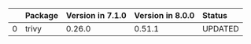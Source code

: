 <!-- markdown-link-check-disable -->

|    | Package   | Version in 7.1.0   | Version in 8.0.0   | Status   |
|---:|:----------|:-------------------|:-------------------|:---------|
|  0 | trivy     | 0.26.0             | 0.51.1             | UPDATED  |